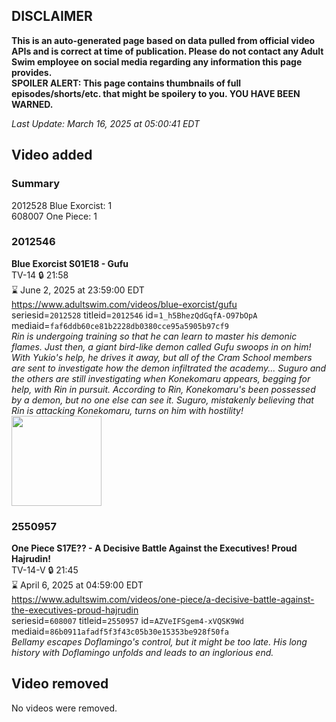## DISCLAIMER
**This is an auto-generated page based on data pulled from official video APIs and is correct at time of publication. Please do not contact any Adult Swim employee on social media regarding any information this page provides.**  
**SPOILER ALERT: This page contains thumbnails of full episodes/shorts/etc. that might be spoilery to you. YOU HAVE BEEN WARNED.**  

_Last Update: March 16, 2025 at 05:00:41 EDT_
## Video added
### Summary
2012528 Blue Exorcist: 1  
608007 One Piece: 1  
### 2012546
**Blue Exorcist S01E18 - Gufu**  
TV-14 🔒 21:58  
⌛ June 2, 2025 at 23:59:00 EDT  
https://www.adultswim.com/videos/blue-exorcist/gufu  
seriesid=`2012528` titleid=`2012546` id=`1_h5BhezQdGqfA-O97bOpA` mediaid=`faf6ddb60ce81b2228db0380cce95a5905b97cf9`  
_Rin is undergoing training so that he can learn to master his demonic flames. Just then, a giant bird-like demon called Gufu swoops in on him! With Yukio's help, he drives it away, but all of the Cram School members are sent to investigate how the demon infiltrated the academy... Suguro and the others are still investigating when Konekomaru appears, begging for help, with Rin in pursuit. According to Rin, Konekomaru's been possessed by a demon, but no one else can see it. Suguro, mistakenly believing that Rin is attacking Konekomaru, turns on him with hostility!_  
<a href="https://i.cdn.turner.com/adultswim/big/video/gufu/blueexorcist_cc_18_pt4-02.jpg"><img src="https://i.cdn.turner.com/adultswim/big/video/gufu/blueexorcist_cc_18_pt4-02.jpg" height="144px" /></a>
### 2550957
**One Piece S17E?? - A Decisive Battle Against the Executives! Proud Hajrudin!**  
TV-14-V 🔒 21:45  
⌛ April 6, 2025 at 04:59:00 EDT  
https://www.adultswim.com/videos/one-piece/a-decisive-battle-against-the-executives-proud-hajrudin  
seriesid=`608007` titleid=`2550957` id=`AZVeIFSgem4-xVQSK9Wd` mediaid=`86b0911afadf5f3f43c05b30e15353be928f50fa`  
_Bellamy escapes Doflamingo's control, but it might be too late. His long history with Doflamingo unfolds and leads to an inglorious end._  
## Video removed
No videos were removed.  
